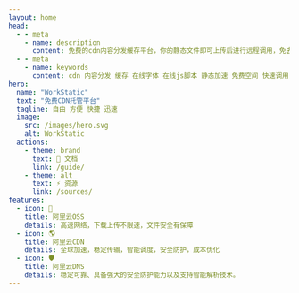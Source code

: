 ```yaml
---
layout: home
head:
  - - meta
    - name: description
      content: 免费的cdn内容分发缓存平台，你的静态文件即可上传后进行远程调用，免去本地加载时间。
  - - meta
    - name: keywords
      content: cdn 内容分发 缓存 在线字体 在线js脚本 静态加速 免费空间 快速调用
hero:
  name: "WorkStatic"
  text: "免费CDN托管平台"
  tagline: 自由 方便 快捷 迅速
  image:
    src: /images/hero.svg
    alt: WorkStatic
  actions:
    - theme: brand
      text: 🎉 文档
      link: /guide/
    - theme: alt
      text: ⚡ 资源
      link: /sources/
features:
  - icon: 🚀
    title: 阿里云OSS
    details: 高速网络，下载上传不限速，文件安全有保障
  - icon: 🌎   
    title: 阿里云CDN
    details: 全球加速，稳定传输，智能调度，安全防护，成本优化
  - icon: 🛡
    title: 阿里云DNS️
    details: 稳定可靠、具备强大的安全防护能力以及支持智能解析技术。
---
```


 
<!-- 自定义组件 -->
